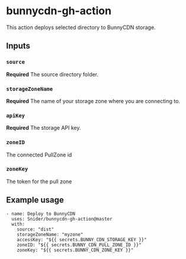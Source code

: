 # bunnycdn-gh-action

This action deploys selected directory to BunnyCDN storage. 

## Inputs

### `source`

**Required** The source directory folder.

### `storageZoneName`

**Required** The name of your storage zone where you are connecting to.

### `apiKey`

**Required** The storage API key.

### `zoneID`

The connected PullZone id

### `zoneKey`

The token for the pull zone

## Example usage
````
- name: Deploy to BunnyCDN
  uses: Snider/bunnycdn-gh-action@master
  with:
    source: "dist"
    storageZoneName: "myzone"
    accessKey: "${{ secrets.BUNNY_CDN_STORAGE_KEY }}"
    zoneID: "${{ secrets.BUNNY_CDN_PULL_ZONE_ID }}"
    zoneKey: "${{ secrets.BUNNY_CDN_ZONE_KEY }}"
````
